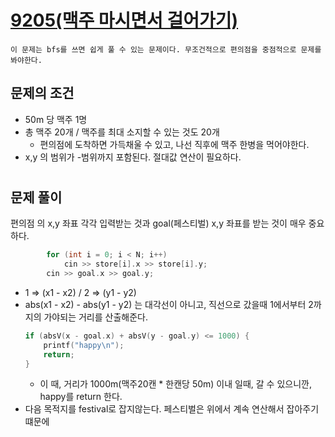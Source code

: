 # [9205(맥주 마시면서 걸어가기)](9205.cpp)

```이 문제는 bfs를 쓰면 쉽게 풀 수 있는 문제이다. 무조건적으로 편의점을 중점적으로 문제를 봐야한다.```

## 문제의 조건
* 50m 당 맥주 1명
* 총 맥주 20개 / 맥주를 최대 소지할 수 있는 것도 20개
  * 편의점에 도착하면 가득채울 수 있고, 나선 직후에 맥주 한병을 먹어야한다.
* x,y 의 범위가 -범위까지 포함된다. 절대값 연산이 필요하다.
#

## 문제 풀이 
편의점 의 x,y 좌표 각각 입력받는 것과 goal(페스티벌) x,y 좌표를 받는 것이 매우 중요하다.

```C++
		for (int i = 0; i < N; i++) 
			cin >> store[i].x >> store[i].y;
		cin >> goal.x >> goal.y;
```
* 1 => (x1 - x2) / 2 => (y1 - y2)
* abs(x1 - x2) - abs(y1 - y2) 는 대각선이 아니고, 직선으로 갔을때 1에서부터 2까지의 가야되는 거리를 산출해준다.
    ```C++
    if (absV(x - goal.x) + absV(y - goal.y) <= 1000) {
        printf("happy\n");
        return;
	}
    ```
  * 이 때, 거리가 1000m(맥주20캔 * 한캔당 50m) 이내 일때, 갈 수 있으니깐, happy를 return 한다.
* 다음 목적지를 festival로 잡지않는다. 페스티벌은 위에서 계속 연산해서 잡아주기 떄문에